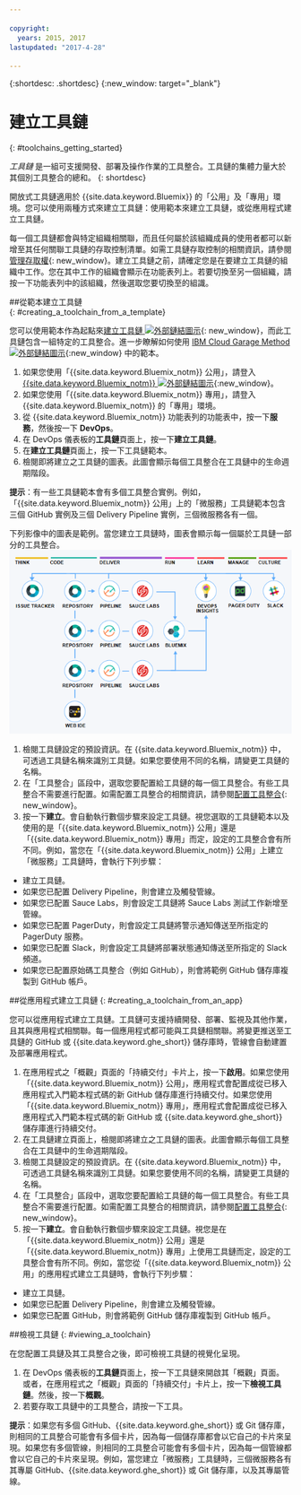 ```yaml
---

copyright:
  years: 2015, 2017
lastupdated: "2017-4-28"

---
```


{:shortdesc: .shortdesc}
{:new_window: target="_blank"}

# 建立工具鏈
{: #toolchains_getting_started}

*工具鏈* 是一組可支援開發、部署及操作作業的工具整合。工具鏈的集體力量大於其個別工具整合的總和。
{: shortdesc}

開放式工具鏈適用於 {{site.data.keyword.Bluemix}} 的「公用」及「專用」環境。您可以使用兩種方式來建立工具鏈：使用範本來建立工具鏈，或從應用程式建立工具鏈。

每一個工具鏈都會與特定組織相關聯，而且任何屬於該組織成員的使用者都可以新增至其任何關聯工具鏈的存取控制清單。如需工具鏈存取控制的相關資訊，請參閱[管理存取權](/docs/services/ContinuousDelivery/toolchains_using.html#managing_access){: new_window}。建立工具鏈之前，請確定您是在要建立工具鏈的組織中工作。您在其中工作的組織會顯示在功能表列上。若要切換至另一個組織，請按一下功能表列中的該組織，然後選取您要切換至的組識。


##從範本建立工具鏈   
{: #creating_a_toolchain_from_a_template}

您可以使用範本作為起點來[建立工具鏈 ![外部鏈結圖示](../../icons/launch-glyph.svg "外部鏈結圖示")](https://console.bluemix.net/devops/create){: new_window}，而此工具鏈包含一組特定的工具整合。進一步瞭解如何使用 [IBM Cloud Garage Method ![外部鏈結圖示](../../icons/launch-glyph.svg "外部鏈結圖示")](https://www.ibm.com/devops/method/category/tools){:new_window} 中的範本。

1. 如果您使用「{{site.data.keyword.Bluemix_notm}} 公用」，請登入 [{{site.data.keyword.Bluemix_notm}} ![外部鏈結圖示](../../icons/launch-glyph.svg "外部鏈結圖示")](http://console.bluemix.net){:new_window}。
1. 如果您使用「{{site.data.keyword.Bluemix_notm}} 專用」，請登入 {{site.data.keyword.Bluemix_notm}} 的「專用」環境。
1. 從 {{site.data.keyword.Bluemix_notm}} 功能表列的功能表中，按一下**服務**，然後按一下 **DevOps**。
1. 在 DevOps 儀表板的**工具鏈**頁面上，按一下**建立工具鏈**。
1. 在**建立工具鏈**頁面上，按一下工具鏈範本。
1. 檢閱即將建立之工具鏈的圖表。此圖會顯示每個工具整合在工具鏈中的生命週期階段。

 **提示**：有一些工具鏈範本會有多個工具整合實例。例如，「{{site.data.keyword.Bluemix_notm}} 公用」上的「微服務」工具鏈範本包含三個 GitHub 實例及三個 Delivery Pipeline 實例，三個微服務各有一個。

 下列影像中的圖表是範例。當您建立工具鏈時，圖表會顯示每一個屬於工具鏈一部分的工具整合。
![工具鏈圖表](images/toolchain_diagram.png)

1. 檢閱工具鏈設定的預設資訊。在 {{site.data.keyword.Bluemix_notm}} 中，可透過工具鏈名稱來識別工具鏈。如果您要使用不同的名稱，請變更工具鏈的名稱。  
1. 在「工具整合」區段中，選取您要配置給工具鏈的每一個工具整合。有些工具整合不需要進行配置。如需配置工具整合的相關資訊，請參閱[配置工具整合](/docs/services/ContinuousDelivery/toolchains_integrations.html){: new_window}。
1. 按一下**建立**。會自動執行數個步驟來設定工具鏈。視您選取的工具鏈範本以及使用的是「{{site.data.keyword.Bluemix_notm}} 公用」還是「{{site.data.keyword.Bluemix_notm}} 專用」而定，設定的工具整合會有所不同。例如，當您在「{{site.data.keyword.Bluemix_notm}} 公用」上建立「微服務」工具鏈時，會執行下列步驟：

 * 建立工具鏈。
 * 如果您已配置 Delivery Pipeline，則會建立及觸發管線。
 * 如果您已配置 Sauce Labs，則會設定工具鏈將 Sauce Labs 測試工作新增至管線。
 * 如果您已配置 PagerDuty，則會設定工具鏈將警示通知傳送至所指定的 PagerDuty 服務。
 * 如果您已配置 Slack，則會設定工具鏈將部署狀態通知傳送至所指定的 Slack 頻道。
 * 如果您已配置原始碼工具整合（例如 GitHub），則會將範例 GitHub 儲存庫複製到 GitHub 帳戶。


##從應用程式建立工具鏈
{: #creating_a_toolchain_from_an_app}

您可以從應用程式建立工具鏈。工具鏈可支援持續開發、部署、監視及其他作業，且其與應用程式相關聯。每一個應用程式都可能與工具鏈相關聯。將變更推送至工具鏈的 GitHub 或 {{site.data.keyword.ghe_short}} 儲存庫時，管線會自動建置及部署應用程式。  

1. 在應用程式之「概觀」頁面的「持續交付」卡片上，按一下**啟用**。如果您使用「{{site.data.keyword.Bluemix_notm}} 公用」，應用程式會配置成從已移入應用程式入門範本程式碼的新 GitHub 儲存庫進行持續交付。如果您使用「{{site.data.keyword.Bluemix_notm}} 專用」，應用程式會配置成從已移入應用程式入門範本程式碼的新 GitHub 或 {{site.data.keyword.ghe_short}} 儲存庫進行持續交付。
1. 在工具鏈建立頁面上，檢閱即將建立之工具鏈的圖表。此圖會顯示每個工具整合在工具鏈中的生命週期階段。
1. 檢閱工具鏈設定的預設資訊。在 {{site.data.keyword.Bluemix_notm}} 中，可透過工具鏈名稱來識別工具鏈。如果您要使用不同的名稱，請變更工具鏈的名稱。
1. 在「工具整合」區段中，選取您要配置給工具鏈的每一個工具整合。有些工具整合不需要進行配置。如需配置工具整合的相關資訊，請參閱[配置工具整合](/docs/services/ContinuousDelivery/toolchains_integrations.html){: new_window}。
1. 按一下**建立**。會自動執行數個步驟來設定工具鏈。視您是在「{{site.data.keyword.Bluemix_notm}} 公用」還是「{{site.data.keyword.Bluemix_notm}} 專用」上使用工具鏈而定，設定的工具整合會有所不同。例如，當您從「{{site.data.keyword.Bluemix_notm}} 公用」的應用程式建立工具鏈時，會執行下列步驟：

 * 建立工具鏈。
 * 如果您已配置 Delivery Pipeline，則會建立及觸發管線。
 * 如果您已配置 GitHub，則會將範例 GitHub 儲存庫複製到 GitHub 帳戶。


##檢視工具鏈
{: #viewing_a_toolchain}

在您配置工具鏈及其工具整合之後，即可檢視工具鏈的視覺化呈現。

1. 在 DevOps 儀表板的**工具鏈**頁面上，按一下工具鏈來開啟其「概觀」頁面。或者，在應用程式之「概觀」頁面的「持續交付」卡片上，按一下**檢視工具鏈**。然後，按一下**概觀**。
2. 若要存取工具鏈中的工具整合，請按一下工具。

 **提示**：如果您有多個 GitHub、{{site.data.keyword.ghe_short}} 或 Git 儲存庫，則相同的工具整合可能會有多個卡片，因為每一個儲存庫都會以它自己的卡片來呈現。如果您有多個管線，則相同的工具整合可能會有多個卡片，因為每一個管線都會以它自己的卡片來呈現。例如，當您建立「微服務」工具鏈時，三個微服務各有其專屬 GitHub、{{site.data.keyword.ghe_short}} 或 Git 儲存庫，以及其專屬管線。
